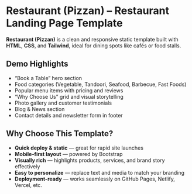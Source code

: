 # Restaurant (Pizzan) – Restaurant Landing Page Template

**Restaurant (Pizzan)** is a clean and responsive static template built with **HTML**, **CSS**, and **Tailwind**, ideal for dining spots like cafés or food stalls.

## Demo Highlights
- “Book a Table” hero section
- Food categories (Vegetable, Tandoori, Seafood, Barbecue, Fast Foods)
- Popular menu items with pricing and reviews
- “Why Choose Us” grid and visual storytelling
- Photo gallery and customer testimonials
- Blog & News section
- Contact details and newsletter form in footer

## Why Choose This Template?
- **Quick deploy & static** — great for rapid site launches
- **Mobile-first layout** — powered by Bootstrap
- **Visually rich** — highlights products, services, and brand story effectively
- **Easy to personalize** — replace text and media to match your branding
- **Deployment-ready** — works seamlessly on GitHub Pages, Netlify, Vercel, etc.

